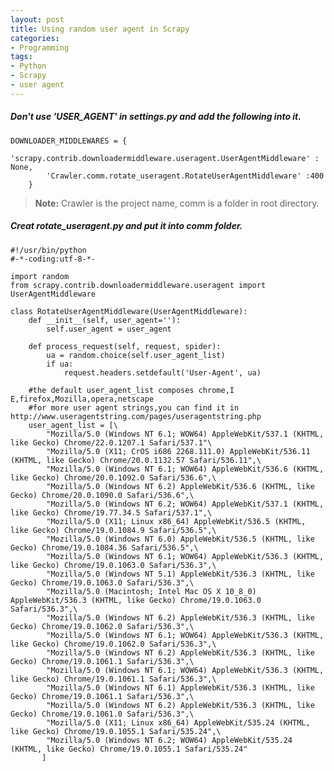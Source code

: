 ```yaml
---
layout: post
title: Using random user agent in Scrapy
categories:
- Programming
tags:
- Python
- Scrapy
- user agent
---
```


##### Don't use 'USER_AGENT' in settings.py and add the following into it.

    DOWNLOADER_MIDDLEWARES = {
            'scrapy.contrib.downloadermiddleware.useragent.UserAgentMiddleware' : None,
            'Crawler.comm.rotate_useragent.RotateUserAgentMiddleware' :400
        }

> **Note:** Crawler is the project name, comm is a folder in root directory.

##### Creat rotate_useragent.py and put it into comm folder. 

    #!/usr/bin/python
    #-*-coding:utf-8-*-

    import random
    from scrapy.contrib.downloadermiddleware.useragent import UserAgentMiddleware

    class RotateUserAgentMiddleware(UserAgentMiddleware):
        def __init__(self, user_agent=''):
            self.user_agent = user_agent

        def process_request(self, request, spider):
            ua = random.choice(self.user_agent_list)
            if ua:
                request.headers.setdefault('User-Agent', ua)

        #the default user_agent_list composes chrome,I E,firefox,Mozilla,opera,netscape
        #for more user agent strings,you can find it in http://www.useragentstring.com/pages/useragentstring.php
        user_agent_list = [\
            "Mozilla/5.0 (Windows NT 6.1; WOW64) AppleWebKit/537.1 (KHTML, like Gecko) Chrome/22.0.1207.1 Safari/537.1"\
            "Mozilla/5.0 (X11; CrOS i686 2268.111.0) AppleWebKit/536.11 (KHTML, like Gecko) Chrome/20.0.1132.57 Safari/536.11",\
            "Mozilla/5.0 (Windows NT 6.1; WOW64) AppleWebKit/536.6 (KHTML, like Gecko) Chrome/20.0.1092.0 Safari/536.6",\
            "Mozilla/5.0 (Windows NT 6.2) AppleWebKit/536.6 (KHTML, like Gecko) Chrome/20.0.1090.0 Safari/536.6",\
            "Mozilla/5.0 (Windows NT 6.2; WOW64) AppleWebKit/537.1 (KHTML, like Gecko) Chrome/19.77.34.5 Safari/537.1",\
            "Mozilla/5.0 (X11; Linux x86_64) AppleWebKit/536.5 (KHTML, like Gecko) Chrome/19.0.1084.9 Safari/536.5",\
            "Mozilla/5.0 (Windows NT 6.0) AppleWebKit/536.5 (KHTML, like Gecko) Chrome/19.0.1084.36 Safari/536.5",\
            "Mozilla/5.0 (Windows NT 6.1; WOW64) AppleWebKit/536.3 (KHTML, like Gecko) Chrome/19.0.1063.0 Safari/536.3",\
            "Mozilla/5.0 (Windows NT 5.1) AppleWebKit/536.3 (KHTML, like Gecko) Chrome/19.0.1063.0 Safari/536.3",\
            "Mozilla/5.0 (Macintosh; Intel Mac OS X 10_8_0) AppleWebKit/536.3 (KHTML, like Gecko) Chrome/19.0.1063.0 Safari/536.3",\
            "Mozilla/5.0 (Windows NT 6.2) AppleWebKit/536.3 (KHTML, like Gecko) Chrome/19.0.1062.0 Safari/536.3",\
            "Mozilla/5.0 (Windows NT 6.1; WOW64) AppleWebKit/536.3 (KHTML, like Gecko) Chrome/19.0.1062.0 Safari/536.3",\
            "Mozilla/5.0 (Windows NT 6.2) AppleWebKit/536.3 (KHTML, like Gecko) Chrome/19.0.1061.1 Safari/536.3",\
            "Mozilla/5.0 (Windows NT 6.1; WOW64) AppleWebKit/536.3 (KHTML, like Gecko) Chrome/19.0.1061.1 Safari/536.3",\
            "Mozilla/5.0 (Windows NT 6.1) AppleWebKit/536.3 (KHTML, like Gecko) Chrome/19.0.1061.1 Safari/536.3",\
            "Mozilla/5.0 (Windows NT 6.2) AppleWebKit/536.3 (KHTML, like Gecko) Chrome/19.0.1061.0 Safari/536.3",\
            "Mozilla/5.0 (X11; Linux x86_64) AppleWebKit/535.24 (KHTML, like Gecko) Chrome/19.0.1055.1 Safari/535.24",\
            "Mozilla/5.0 (Windows NT 6.2; WOW64) AppleWebKit/535.24 (KHTML, like Gecko) Chrome/19.0.1055.1 Safari/535.24"
           ]


